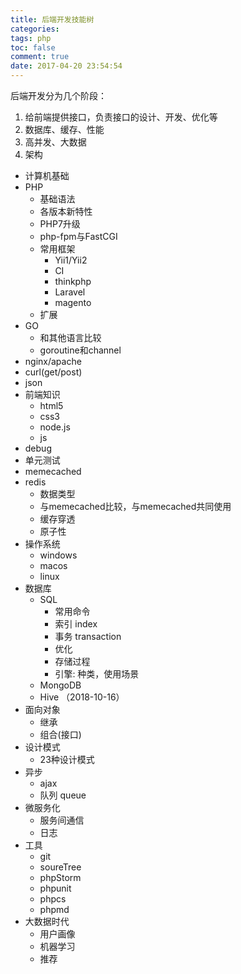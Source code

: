 ```yaml
---
title: 后端开发技能树
categories: 
tags: php
toc: false
comment: true
date: 2017-04-20 23:54:54
---
```



后端开发分为几个阶段：

1. 给前端提供接口，负责接口的设计、开发、优化等
2. 数据库、缓存、性能
3. 高并发、大数据
4. 架构



<!--more-->

- 计算机基础
- PHP
    - 基础语法
    - 各版本新特性
    - PHP7升级
    - php-fpm与FastCGI
    - 常用框架
        - Yii1/Yii2
        - CI
        - thinkphp
        - Laravel
        - magento
    - 扩展
- GO
    - 和其他语言比较
    - goroutine和channel
- nginx/apache
- curl(get/post)
- json
- 前端知识
    - html5
    - css3
    - node.js
    - js
- debug
- 单元测试
- memecached
- redis
   - 数据类型 
    - 与memecached比较，与memecached共同使用
    - 缓存穿透
    - 原子性
- 操作系统
    - windows
    - macos
    - linux
- 数据库
  - SQL
      - 常用命令
      - 索引 index
      - 事务 transaction
      - 优化
      - 存储过程
      - 引擎: 种类，使用场景	
   - MongoDB
   - Hive （2018-10-16）
- 面向对象
    - 继承
    - 组合(接口)
- 设计模式
    - 23种设计模式
- 异步
    - ajax
    - 队列 queue
- 微服务化
    - 服务间通信
    - 日志
- 工具
    - git
    - soureTree
    - phpStorm
    - phpunit
    - phpcs
    - phpmd
- 大数据时代
    - 用户画像 
    - 机器学习
    - 推荐

